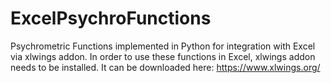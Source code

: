 # ExcelPsychroFunctions
Psychrometric Functions implemented in Python for integration with Excel via xlwings addon. In order to use these functions in Excel, xlwings addon needs to be installed.  It can be downloaded here: https://www.xlwings.org/
